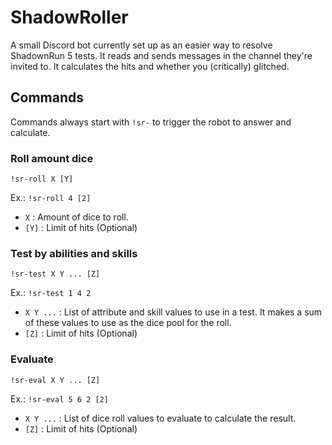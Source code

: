 # ShadowRoller
A small Discord bot currently set up as an easier way to resolve ShadownRun 5 tests.
It reads and sends messages in the channel they're invited to.
It calculates the hits and whether you (critically) glitched.

## Commands
Commands always start with `!sr-` to trigger the robot to answer and calculate.

### Roll amount dice
`!sr-roll X [Y]`

Ex.: `!sr-roll 4 [2]`

- `X` : Amount of dice to roll.
- `[Y]` : Limit of hits (Optional)

### Test by abilities and skills
`!sr-test X Y ... [Z]`

Ex.: `!sr-test 1 4 2`

- `X Y ...` : List of attribute and skill values to use in a test. It makes a sum of these values to use as the dice pool for the roll.
- `[Z]` : Limit of hits (Optional)

### Evaluate 
`!sr-eval X Y ... [Z]`

Ex.: `!sr-eval 5 6 2 [2]`

- `X Y ...` : List of dice roll values to evaluate to calculate the result.
- `[Z]` : Limit of hits (Optional)